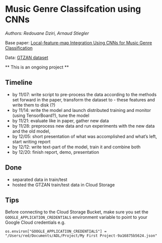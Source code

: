 # Music Genre Classifcation using CNNs

*Authors: Redouane Dziri, Arnaud Stiegler*

Base paper: 	 [Local-feature-map Integration Using CNNs for Music Genre Classification](http://www.me.cs.scitec.kobe-u.ac.jp/~takigu/pdf/2012/1037_Paper.pdf)

Data: [GTZAN dataset](http://marsyas.info/downloads/datasets.html)


** This is an ongoing project **

## Timeline

- by 11/07: write script to pre-process the data according to the methods set forward in the paper, transform the dataset to - these features and write them to disk (?)
- by 11/14: write the model and launch distributed training and monitor (using TensorBoard?), tune the model
- by 11/21: evaluate like in paper, gather new data
- by 11/28: preprocess new data and run experiments with the new data and the old model,
- by 12/05: short presentation of what was accomplished and what’s left, start writing report
- by 12/12: write text-part of the model, train it and combine both
- by 12/20: finish report, demo, presentation

## Done

- separated data in train/test
- hosted the GTZAN train/test data in Cloud Storage




## Tips

Before connecting to the Cloud Storage Bucket, make sure you set the `GOOGLE_APPLICATION_CREDENTIALS` environment variable to point to your Google Cloud credentials
e.g.
```
os.environ["GOOGLE_APPLICATION_CREDENTIALS"] = "/Users/red/Documents/ADL/Project/My First Project-9a16875b5624.json"
```
